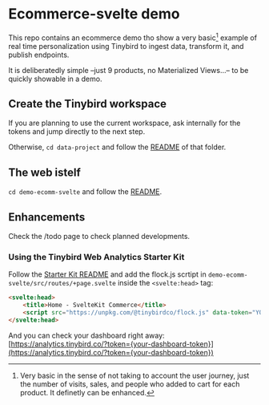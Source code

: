 # Ecommerce-svelte demo

This repo contains an ecommerce demo tho show a very basic[^1] example of real time personalization using Tinybird to ingest data, transform it, and publish endpoints.

It is deliberatedly simple –just 9 products, no Materialized Views...– to be quickly showable in a demo.

## Create the Tinybird workspace

If you are planning to use the current workspace, ask internally for the tokens and jump directly to the next step.

Otherwise, `cd data-project` and follow the [README](/data-project/README.md) of that folder.

## The web istelf

`cd demo-ecomm-svelte` and follow the [README](/demo-ecomm-svelte/README.md).

## Enhancements

Check the /todo page to check planned developments.

### Using the Tinybird Web Analytics Starter Kit

Follow the [Starter Kit README](https://github.com/tinybirdco/web-analytics-starter-kit#readme) and add the flock.js scrtipt in `demo-ecomm-svelte/src/routes/+page.svelte` inside the `<svelte:head>` tag:

```html
<svelte:head>
	<title>Home - SvelteKit Commerce</title>
	<script src="https://unpkg.com/@tinybirdco/flock.js" data-token="YOUR_TRACKER_TOKEN"></script>
</svelte:head>
```

And you can check your dashboard right away: [https://analytics.tinybird.co/?token={your-dashboard-token}](https://analytics.tinybird.co/?token={your-dashboard-token})

[^1]: Very basic in the sense of not taking to account the user journey, just the number of visits, sales, and people who added to cart for each product. It definetly can be enhanced.
